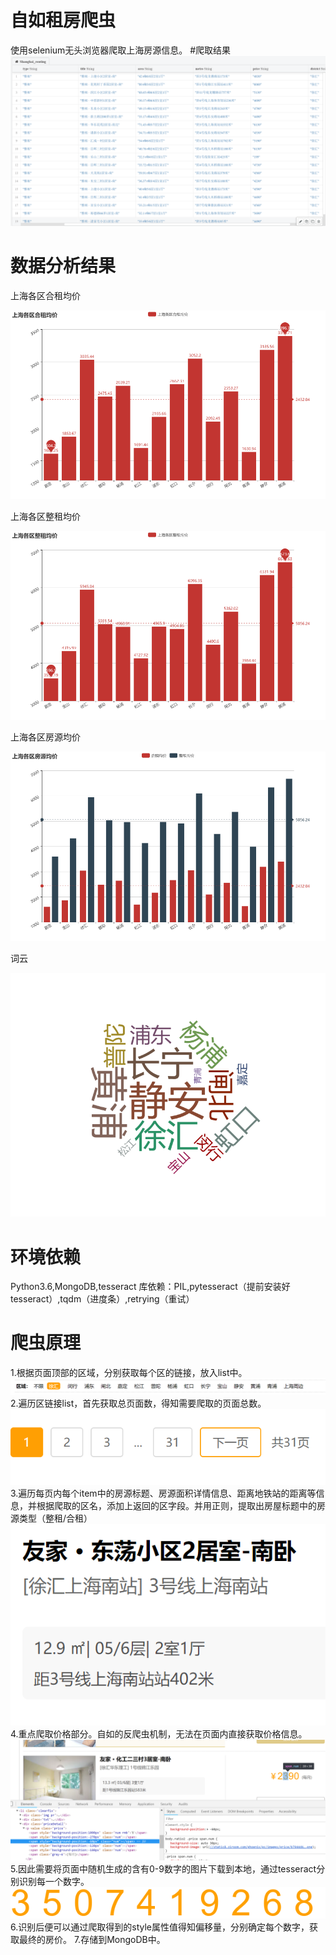 ﻿# 自如租房爬虫
使用selenium无头浏览器爬取上海房源信息。
#爬取结果
![result](https://github.com/brandonchow1997/ziroom-spider/blob/master/pics/result.png)
# 数据分析结果
上海各区合租均价

![合租均价](https://github.com/brandonchow1997/ziroom-spider/blob/master/pics/上海各区合租均价.png)

上海各区整租均价

![整租均价](https://github.com/brandonchow1997/ziroom-spider/blob/master/pics/上海各区整租均价.png)

上海各区房源均价

![整租均价](https://github.com/brandonchow1997/ziroom-spider/blob/master/pics/上海各区房源均价.png)

词云

![整租均价](https://github.com/brandonchow1997/ziroom-spider/blob/master/pics/echarts.png)

# 环境依赖
Python3.6,MongoDB,tesseract
库依赖：PIL,pytesseract（提前安装好tesseract）,tqdm（进度条）,retrying（重试）

# 爬虫原理
1.根据页面顶部的区域，分别获取每个区的链接，放入list中。
![步骤1](https://github.com/brandonchow1997/ziroom-spider/blob/master/district.png)
2.遍历区链接list，首先获取总页面数，得知需要爬取的页面总数。
![步骤2](https://github.com/brandonchow1997/ziroom-spider/blob/master/3.png)
3.遍历每页内每个item中的房源标题、房源面积详情信息、距离地铁站的距离等信息，并根据爬取的区名，添加上返回的区字段。并用正则，提取出房屋标题中的房源类型（整租/合租）
![步骤3](https://github.com/brandonchow1997/ziroom-spider/blob/master/2.png)
4.重点爬取价格部分。自如的反爬虫机制，无法在页面内直接获取价格信息。
![步骤4](https://github.com/brandonchow1997/ziroom-spider/blob/master/1.png)
5.因此需要将页面中随机生成的含有0-9数字的图片下载到本地，通过tesseract分别识别每一个数字。
![步骤5](https://github.com/brandonchow1997/ziroom-spider/blob/master/pic.png)
6.识别后便可以通过爬取得到的style属性值得知偏移量，分别确定每个数字，获取最终的房价。
7.存储到MongoDB中。
